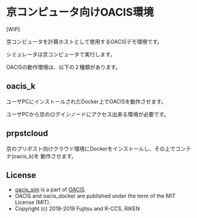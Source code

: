 # 京コンピュータ向けOACIS環境

[WIP]

京コンピュータを計算ホストとして使用するOACISデモ環境です。

シミュレータは京コンピュータで実行します。

OACISの動作環境は、以下の２種類があります。

## oacis_k

ユーザPCにインストールされたDocker上でOACISを動作させます。

ユーザPCから京のログインノードにアクセス出来る環境が必要です。

## prpstcloud

京のプリポスト向けクラウド環境にDockerをインストールし、その上でコンテナ(oacis_k)を
動作させます。


## License

- [oacis_sim](https://github.com/Fujitsu-Nagano-CES/oacis_sim) is a part of [OACIS](https://github.com/crest-cassia/oacis).
- OACIS and oacis_docker are published under the term of the MIT License (MIT).
- Copyright (c) 2018-2019 Fujitsu and R-CCS, RIKEN

